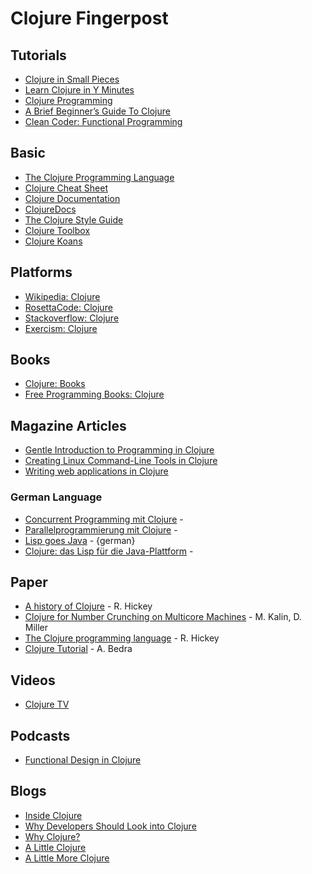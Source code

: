 # Clojure Fingerpost

## Tutorials

* [Clojure in Small Pieces](https://github.com/robleyhall/clojure-small-pieces)
* [Learn Clojure in Y Minutes](https://learnxinyminutes.com/docs/clojure/)
* [Clojure Programming](https://en.wikibooks.org/wiki/Clojure_Programming)
* [A Brief Beginner’s Guide To Clojure](http://www.unexpected-vortices.com/clojure/brief-beginners-guide/)
* [Clean Coder: Functional Programming](https://cleancoders.com/series/clean-code/functional-programming)

## Basic

* [The Clojure Programming Language](https://clojure.org/)
* [Clojure Cheat Sheet](https://clojure.org/api/cheatsheet)
* [Clojure Documentation](http://clojure-doc.org/)
* [ClojureDocs](https://clojuredocs.org/)
* [The Clojure Style Guide](https://guide.clojure.style/)
* [Clojure Toolbox](https://www.clojure-toolbox.com/)
* [Clojure Koans](http://clojurekoans.com/)

## Platforms

* [Wikipedia: Clojure](https://en.wikipedia.org/wiki/Clojure)
* [RosettaCode: Clojure](https://rosettacode.org/wiki/Category:Clojure)
* [Stackoverflow: Clojure](https://stackoverflow.com/questions/tagged/clojure)
* [Exercism: Clojure](https://exercism.io/tracks/clojure)

## Books

* [Clojure: Books](https://clojure.org/community/books)
* [Free Programming Books: Clojure](https://github.com/EbookFoundation/free-programming-books/blob/master/books/free-programming-books.md#clojure)

## Magazine Articles

* [Gentle Introduction to Programming in Clojure](https://archive.org/details/BSD_Magazine_10_2013/page/n9/mode/2up)
* [Creating Linux Command-Line Tools in Clojure](https://archive.org/details/Linux-Journal-2018-10/page/n123/mode/2up)
* [Writing web applications in Clojure](https://www.linux-magazine.com/Issues/2014/163/Clojure/(language)/eng-US)

### German Language

* [Concurrent Programming mit Clojure](https://www.linux-magazin.de/ausgaben/2010/01/nebenlaeufig/) - 
* [Parallelprogrammierung mit Clojure](https://www.heise.de/developer/artikel/Parallelprogrammierung-mit-Clojure-1170690.html) - 
* [Lisp goes Java](https://www.heise.de/select/ix/2020/13/2007009352898750245) - {german}
* [Clojure: das Lisp für die Java-Plattform](https://jaxenter.de/clojure-pirates-jvm-52400) - 

## Paper

* [A history of Clojure](https://doi.org/10.1145/3386321) - R. Hickey
* [Clojure for Number Crunching on Multicore Machines](https://doi.org/10.1109/MCSE.2012.69) - M. Kalin, D. Miller
* [The Clojure programming language](https://doi.org/10.1145/1408681.1408682) - R. Hickey
* [Clojure Tutorial](https://doi.org/10.1145/1900160.1900162) - A. Bedra

## Videos

* [Clojure TV](https://www.youtube.com/channel/UCaLlzGqiPE2QRj6sSOawJRg/videos)

## Podcasts

* [Functional Design in Clojure](https://clojuredesign.club/)

## Blogs

* [Inside Clojure](https://insideclojure.org/)
* [Why Developers Should Look into Clojure](https://auth0.com/blog/why-developers-should-look-into-clojure/)
* [Why Clojure?](https://blog.cleancoder.com/uncle-bob/2019/08/22/WhyClojure.html)
* [A Little Clojure](https://blog.cleancoder.com/uncle-bob/2020/04/06/ALittleClojure.html)
* [A Little More Clojure](https://blog.cleancoder.com/uncle-bob/2020/04/09/ALittleMoreClojure.html)
